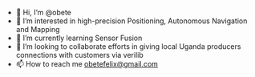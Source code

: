 - 👋 Hi, I’m @obete
- 👀 I’m interested in high-precision Positioning, Autonomous Navigation and Mapping
- 🌱 I’m currently learning Sensor Fusion
- 💞️ I’m looking to collaborate efforts in giving local Uganda producers connections with customers via verilib
- 📫 How to reach me obetefelix@gmail.com
<!---
obete/obete is a ✨ special ✨ repository because its `README.md` (this file) appears on your GitHub profile.
You can click the Preview link to take a look at your changes.
--->
